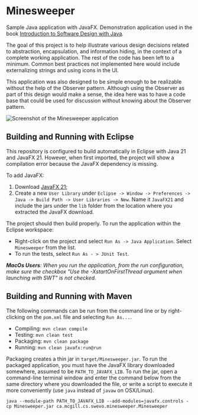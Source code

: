 # Minesweeper

Sample Java application with JavaFX. Demonstration application used in the book [Introduction to Software Design with Java](https://link.springer.com/book/10.1007/978-3-030-24094-3).

The goal of this project is to help illustrate various design decisions related to abstraction, encapsulation, and information hiding, in the context of a complete working application. The rest of the code has been left to a minimum. Common best practices not implemented here would include externalizing strings and using icons in the UI.

This application was also designed to be simple enough to be realizable without the help of the Observer pattern. Although using the Observer as part of this design would make a sense, the idea here was to have a code base that could be used for discussion without knowing about the Observer pattern.

![Screenshot of the Minesweeper application](Minesweeper.png)

## Building and Running with Eclipse

This repository is configured to build automatically in Eclipse with Java 21 and JavaFX 21. However, when first imported, the project will show a compilation error because the JavaFX dependency is missing.

To add JavaFX:

1. Download [JavaFX 21](https://jdk.java.net/javafx21/);
2. Create a new `User Library` under `Eclipse -> Window -> Preferences -> Java -> Build Path -> User Libraries -> New`. Name it `JavaFX21` and include the jars under the `lib` folder from the location where you extracted the JavaFX download.

The project should then build properly. To run the application within the Eclipse workspace:

* Right-click on the project and select `Run As -> Java Application`. Select `Minesweeper` from the list. 
* To run the tests, select `Run As - > JUnit Test`.

_**MacOs Users**: When you run the application, from the run configuration, make sure the checkbox "Use the -XstartOnFirstThread argument when launching with SWT" is _not_ checked._ 

## Building and Running with Maven

The following commands can be run from the command line or by right-clicking on the `pom.xml` file and selecting `Run As...`.

* Compiling: `mvn clean compile`
* Testing: `mvn clean test`
* Packaging: `mvn clean package`
* Running: `mvn clean javafx:run@run`

Packaging creates a thin jar in `target/Minesweeper.jar`. To run the packaged application, you must have the JavaFX library downloaded somewhere, assumed to be `PATH_TO_JAVAFX_LIB`. To run the jar, open a command-line terminal window and enter the command below from the same directory where you downloaded the file, or write a script to execute it more conveniently (use `java` instead of `javaw` on OSX/Linux).

```
java --module-path PATH_TO_JAVAFX_LIB --add-modules=javafx.controls -cp Minesweeper.jar ca.mcgill.cs.swevo.minesweeper.Minesweeper
```